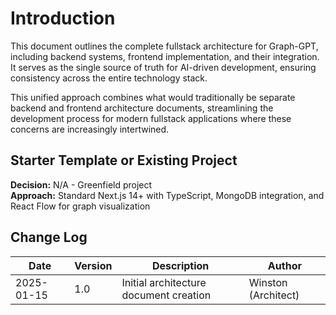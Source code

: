 # Introduction

This document outlines the complete fullstack architecture for Graph-GPT, including backend systems, frontend implementation, and their integration. It serves as the single source of truth for AI-driven development, ensuring consistency across the entire technology stack.

This unified approach combines what would traditionally be separate backend and frontend architecture documents, streamlining the development process for modern fullstack applications where these concerns are increasingly intertwined.

## Starter Template or Existing Project

**Decision:** N/A - Greenfield project  
**Approach:** Standard Next.js 14+ with TypeScript, MongoDB integration, and React Flow for graph visualization

## Change Log

| Date | Version | Description | Author |
|------|---------|-------------|---------|
| 2025-01-15 | 1.0 | Initial architecture document creation | Winston (Architect) |
